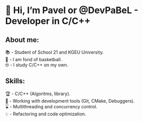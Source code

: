 # 👋 Hi, I’m Pavel or @DevPaBeL - Developer in C/C++

## About me:
📚 - Student of School 21 and KGEU University.  
🏀 - I am fond of basketball.  
🤓 - I study C/C++ on my own.  
## Skills:
🏆 - C/C++ (Algoritms, library).  
🧰 - Working with development tools (Git, CMake, Debuggers).  
⌛ - Multithreading and concurrency control.  
💡 - Refactoring and code optimization.  
